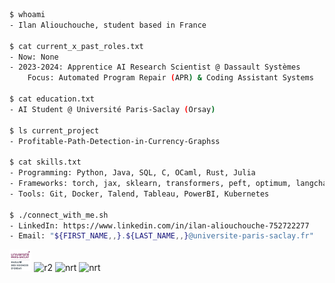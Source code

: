 ```bash
$ whoami
- Ilan Aliouchouche, student based in France

$ cat current_x_past_roles.txt
- Now: None
- 2023-2024: Apprentice AI Research Scientist @ Dassault Systèmes
    Focus: Automated Program Repair (APR) & Coding Assistant Systems

$ cat education.txt
- AI Student @ Université Paris-Saclay (Orsay)

$ ls current_project
- Profitable-Path-Detection-in-Currency-Graphss

$ cat skills.txt
- Programming: Python, Java, SQL, C, OCaml, Rust, Julia
- Frameworks: torch, jax, sklearn, transformers, peft, optimum, langchain, spark
- Tools: Git, Docker, Talend, Tableau, PowerBI, Kubernetes

$ ./connect_with_me.sh
- LinkedIn: https://www.linkedin.com/in/ilan-aliouchouche-752722277
- Email: "${FIRST_NAME,,}.${LAST_NAME,,}@universite-paris-saclay.fr"⠀⠀⠀⠀⠀
```

<p align="left">
    <img src="paris-saclay.png" alt="univ" width="7%" />
    <img src="https://66.media.tumblr.com/tumblr_macx4vgB5f1rfjowdo1_500.gif" alt="r2" width="5%" />
    <img src="https://i.gifer.com/origin/4b/4b55a5c5f95757c8d56c089051fa21f7_w200.gif" alt="nrt" width="7%" />
    <img src="https://media.tenor.com/U4f1c71-YVMAAAAM/richtofen-summoning-key.gif" alt="nrt" width="7%" />
</p>
